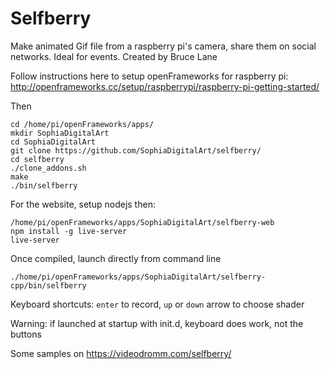 # Selfberry
Make animated Gif file from a raspberry pi's camera, share them on social networks.
Ideal for events.
Created by Bruce Lane

Follow instructions here to setup openFrameworks for raspberry pi: http://openframeworks.cc/setup/raspberrypi/raspberry-pi-getting-started/

Then 
```
cd /home/pi/openFrameworks/apps/
mkdir SophiaDigitalArt
cd SophiaDigitalArt
git clone https://github.com/SophiaDigitalArt/selfberry/
cd selfberry
./clone_addons.sh
make
./bin/selfberry
```

For the website, setup nodejs then:
```
/home/pi/openFrameworks/apps/SophiaDigitalArt/selfberry-web
npm install -g live-server
live-server
```

Once compiled, launch directly from command line 
```
./home/pi/openFrameworks/apps/SophiaDigitalArt/selfberry-cpp/bin/selfberry
```

Keyboard shortcuts:
`enter` to record,
`up` or `down` arrow to choose shader

Warning: if launched at startup with init.d, keyboard does work, not the buttons

Some samples on 
https://videodromm.com/selfberry/
